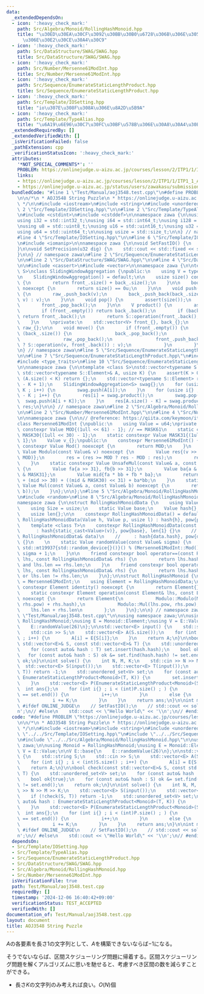 ```yaml
---
data:
  _extendedDependsOn:
  - icon: ':heavy_check_mark:'
    path: Src/Algebra/Monoid/RollingHashMonoid.hpp
    title: "\u30ED\u30EA\u30CF\u3092\u30BB\u30B0\u6728\u306B\u306E\u305B\u308B\u6642\
      \u306E\u30E2\u30CE\u30A4\u30C9"
  - icon: ':heavy_check_mark:'
    path: Src/DataStructure/SWAG/SWAG.hpp
    title: Src/DataStructure/SWAG/SWAG.hpp
  - icon: ':heavy_check_mark:'
    path: Src/Number/Mersenne61ModInt.hpp
    title: Src/Number/Mersenne61ModInt.hpp
  - icon: ':heavy_check_mark:'
    path: Src/Sequence/EnumerateStaticLengthProduct.hpp
    title: Src/Sequence/EnumerateStaticLengthProduct.hpp
  - icon: ':heavy_check_mark:'
    path: Src/Template/IOSetting.hpp
    title: "io\u307E\u308F\u308A\u306E\u8A2D\u5B9A"
  - icon: ':heavy_check_mark:'
    path: Src/Template/TypeAlias.hpp
    title: "\u6A19\u6E96\u30C7\u30FC\u30BF\u578B\u306E\u30A8\u30A4\u30EA\u30A2\u30B9"
  _extendedRequiredBy: []
  _extendedVerifiedWith: []
  _isVerificationFailed: false
  _pathExtension: cpp
  _verificationStatusIcon: ':heavy_check_mark:'
  attributes:
    '*NOT_SPECIAL_COMMENTS*': ''
    PROBLEM: https://onlinejudge.u-aizu.ac.jp/courses/lesson/2/ITP1/1/ITP1_1_A
    links:
    - https://onlinejudge.u-aizu.ac.jp/courses/lesson/2/ITP1/1/ITP1_1_A
    - https://onlinejudge.u-aizu.ac.jp/status/users/zawakasu/submissions/1/3548/judge/9504003/C++17
  bundledCode: "#line 1 \"Test/Manual/aoj3548.test.cpp\"\n#define PROBLEM \"https://onlinejudge.u-aizu.ac.jp/courses/lesson/2/ITP1/1/ITP1_1_A\"\
    \n\n/*\n * AOJ3548 String Puzzle\n * https://onlinejudge.u-aizu.ac.jp/status/users/zawakasu/submissions/1/3548/judge/9504003/C++17\n\
    \ */\n\n#include <iostream>\n#include <string>\n#include <unordered_set>\n\n#line\
    \ 2 \"Src/Template/IOSetting.hpp\"\n\n#line 2 \"Src/Template/TypeAlias.hpp\"\n\
    \n#include <cstdint>\n#include <cstddef>\n\nnamespace zawa {\n\nusing i16 = std::int16_t;\n\
    using i32 = std::int32_t;\nusing i64 = std::int64_t;\nusing i128 = __int128_t;\n\
    \nusing u8 = std::uint8_t;\nusing u16 = std::uint16_t;\nusing u32 = std::uint32_t;\n\
    using u64 = std::uint64_t;\n\nusing usize = std::size_t;\n\n} // namespace zawa\n\
    #line 4 \"Src/Template/IOSetting.hpp\"\n\n#line 6 \"Src/Template/IOSetting.hpp\"\
    \n#include <iomanip>\n\nnamespace zawa {\n\nvoid SetFastIO() {\n    std::cin.tie(nullptr)->sync_with_stdio(false);\n\
    }\n\nvoid SetPrecision(u32 dig) {\n    std::cout << std::fixed << std::setprecision(dig);\n\
    }\n\n} // namespace zawa\n#line 2 \"Src/Sequence/EnumerateStaticLengthProduct.hpp\"\
    \n\n#line 2 \"Src/DataStructure/SWAG/SWAG.hpp\"\n\n#line 4 \"Src/DataStructure/SWAG/SWAG.hpp\"\
    \n\n#include <cassert>\n#include <vector>\n\nnamespace zawa {\n\ntemplate <class\
    \ S>\nclass SlidingWindowAggregation {\npublic:\n    using V = typename S::Element;\n\
    \n    SlidingWindowAggregation() = default;\n\n    usize size() const noexcept\
    \ {\n        return front_.size() + back_.size();\n    }\n\n    bool empty() const\
    \ noexcept {\n        return size() == 0u;\n    }\n\n    void push(const V& v)\
    \ {\n        raw_.push_back(v);\n        back_.push_back(back_.size() ? S::operation(back_.back(),\
    \ v) : v);\n    }\n\n    void pop() {\n        assert(size());\n        move();\n\
    \        front_.pop_back();\n    }\n\n    V product() {\n        assert(size());\n\
    \        if (front_.empty()) return back_.back();\n        if (back_.empty())\
    \ return front_.back();\n        return S::operation(front_.back(), back_.back());\n\
    \    }\n    \nprivate:\n    std::vector<V> front_{}, back_{};\n    std::vector<V>\
    \ raw_{};\n\n    void move() {\n        if (front_.empty()) {\n            while\
    \ (back_.size()) {\n                back_.pop_back();\n                V v{raw_.back()};\n\
    \                raw_.pop_back();\n                front_.push_back(front_.size()\
    \ ? S::operation(v, front_.back()) : v);\n            }\n        }\n    }\n};\n\
    \n} // namespace zawa\n#line 5 \"Src/Sequence/EnumerateStaticLengthProduct.hpp\"\
    \n\n#line 7 \"Src/Sequence/EnumerateStaticLengthProduct.hpp\"\n#include <iterator>\n\
    #include <type_traits>\n#line 10 \"Src/Sequence/EnumerateStaticLengthProduct.hpp\"\
    \n\nnamespace zawa {\n\ntemplate <class S>\nstd::vector<typename S::Element> EnumerateStaticLengthProduct(const\
    \ std::vector<typename S::Element>& A, usize K) {\n    assert(K > 0);\n    if\
    \ (A.size() < K) return {};\n    std::vector<typename S::Element> res(A.size()\
    \ - K + 1);\n    SlidingWindowAggregation<S> swag{};\n    for (usize i{} ; i <\
    \ K ; i++) {\n        swag.push(A[i]);\n    }\n    for (usize i{} ; i < A.size()\
    \ - K ; i++) {\n        res[i] = swag.product();\n        swag.pop();\n      \
    \  swag.push(A[i + K]);\n    }\n    res[A.size() - K] = swag.product();\n    return\
    \ res;\n}\n\n} // namespace zawa\n#line 2 \"Src/Algebra/Monoid/RollingHashMonoid.hpp\"\
    \n\n#line 2 \"Src/Number/Mersenne61ModInt.hpp\"\n\n#line 4 \"Src/Number/Mersenne61ModInt.hpp\"\
    \n\nnamespace zawa {\n\n// @reference: https://qiita.com/keymoon/items/11fac5627672a6d6a9f6\n\
    class Mersenne61ModInt {\npublic:\n    using Value = u64;\nprivate:\n    static\
    \ constexpr Value MOD{(1ull << 61) - 1}; // == MASK61\n    static constexpr Value\
    \ MASK30{(1ull << 30) - 1};\n    static constexpr Value MASK31{(1ull << 31) -\
    \ 1};\n    Value v_{};\npublic:\n    constexpr Mersenne61ModInt() {}\n\n    static\
    \ constexpr Value Mod() noexcept {\n        return MOD;\n    }\n    static constexpr\
    \ Value Modulo(const Value& v) noexcept {\n        Value res{(v >> 61) + (v &\
    \ MOD)};\n        res = (res >= MOD ? res - MOD : res);\n        return res;\n\
    \    }\n    static constexpr Value UnsafeMul(const Value& a, const Value& b) noexcept\
    \ {\n        Value fa{a >> 31}, fb{b >> 31};\n        Value ba{a & MASK31}, bb{b\
    \ & MASK31};\n        Value mid{fa * bb + fb * ba};\n        return Value{2}*fa*fb\
    \ + (mid >> 30) + ((mid & MASK30) << 31) + ba*bb;\n    }\n    static constexpr\
    \ Value Mul(const Value& a, const Value& b) noexcept {\n        return Modulo(UnsafeMul(a,\
    \ b));\n    }\n};\n\n};\n#line 5 \"Src/Algebra/Monoid/RollingHashMonoid.hpp\"\n\
    \n#include <random>\n#line 8 \"Src/Algebra/Monoid/RollingHashMonoid.hpp\"\n\n\
    namespace zawa {\n\nstruct RollingHashMonoidData {\n    using Value = Mersenne61ModInt::Value;\n\
    \    using Size = usize;\n    static Value base;\n    Value hash{}, pow{1};\n\
    \    usize len{};\n\n    constexpr RollingHashMonoidData() = default;\n    constexpr\
    \ RollingHashMonoidData(Value h, Value p, usize l) : hash{h}, pow{p}, len{l} {}\n\
    \    template <class T>\n    constexpr RollingHashMonoidData(const T& v) \n  \
    \      : hash{static_cast<Value>(v)}, pow{base}, len{1} {}\n    // RollingHashMonoidData(const\
    \ RollingHashMonoidData& data)\n    //     : hash{data.hash}, pow{data.pow}, len{data.len}\
    \ {}\n    \n    static Value randomValue(const Value& sigma) {\n        return\
    \ std::mt19937{std::random_device{}()}() % (Mersenne61ModInt::Mod() - sigma) +\
    \ sigma + 1;\n    }\n\n    friend constexpr bool operator==(const RollingHashMonoidData&\
    \ lhs, const RollingHashMonoidData& rhs) {\n        return lhs.hash == rhs.hash\
    \ and lhs.len == rhs.len;\n    }\n    friend constexpr bool operator!=(const RollingHashMonoidData&\
    \ lhs, const RollingHashMonoidData& rhs) {\n        return lhs.hash != rhs.hash\
    \ or lhs.len != rhs.len;\n    }\n};\n\nstruct RollingHashMonoid {\n    using Modulo\
    \ = Mersenne61ModInt;\n    using Element = RollingHashMonoidData;\n    static\
    \ constexpr Element identity() noexcept {\n        return Element{};\n    }\n\
    \    static constexpr Element operation(const Element& lhs, const Element& rhs)\
    \ noexcept {\n        return Element{\n            Modulo::Modulo(Modulo::UnsafeMul(lhs.hash,\
    \ rhs.pow) + rhs.hash),\n            Modulo::Mul(lhs.pow, rhs.pow),\n        \
    \    lhs.len + rhs.len\n        };\n    }\n};\n\n} // namespace zawa\n#line 15\
    \ \"Test/Manual/aoj3548.test.cpp\"\n\nusing namespace zawa;\n\nusing Monoid =\
    \ RollingHashMonoid;\nusing E = Monoid::Element;\nusing V = E::Value;\n\nV E::base{\n\
    \    E::randomValue(26)\n};\n\nstd::vector<E> input() {\n    std::string S;\n\
    \    std::cin >> S;\n    std::vector<E> A(S.size());\n    for (int i{} ; i < (int)S.size()\
    \ ; i++) {\n        A[i] = E{S[i]};\n    }\n    return A;\n}\n\nbool check(const\
    \ std::vector<E>& S, const std::vector<E>& T) {\n    std::unordered_set<V> set;\n\
    \    for (const auto& hash : T) set.insert(hash.hash);\n    bool ok{true};\n \
    \   for (const auto& hash : S) ok &= set.find(hash.hash) != set.end();\n    return\
    \ ok;\n}\n\nint solve() {\n    int N, M, K;\n    std::cin >> N >> M >> K;\n  \
    \  std::vector<E> S(input());\n    std::vector<E> T(input());\n    if (!check(S,\
    \ T)) return -1;\n    std::unordered_set<V> set;\n    for (const auto& hash :\
    \ EnumerateStaticLengthProduct<Monoid>(T, K)) {\n        set.insert(hash.hash);\n\
    \    }\n    std::vector<E> P(EnumerateStaticLengthProduct<Monoid>(S, K));\n  \
    \  int ans{};\n    for (int i{} ; i < (int)P.size() ; ) {\n        if (set.find(P[i].hash)\
    \ == set.end()) {\n            i++;\n        }\n        else {\n            ans++;\n\
    \            i += K;\n        }\n    }\n    return ans;\n}\n\nint main() {\n//\
    \ #ifdef ONLINE_JUDGE\n    // SetFastIO();\n    // std::cout << solve() << '\\\
    n';\n// #else\n    std::cout << \"Hello World\" << '\\n';\n// #endif\n}\n"
  code: "#define PROBLEM \"https://onlinejudge.u-aizu.ac.jp/courses/lesson/2/ITP1/1/ITP1_1_A\"\
    \n\n/*\n * AOJ3548 String Puzzle\n * https://onlinejudge.u-aizu.ac.jp/status/users/zawakasu/submissions/1/3548/judge/9504003/C++17\n\
    \ */\n\n#include <iostream>\n#include <string>\n#include <unordered_set>\n\n#include\
    \ \"../../Src/Template/IOSetting.hpp\"\n#include \"../../Src/Sequence/EnumerateStaticLengthProduct.hpp\"\
    \n#include \"../../Src/Algebra/Monoid/RollingHashMonoid.hpp\"\n\nusing namespace\
    \ zawa;\n\nusing Monoid = RollingHashMonoid;\nusing E = Monoid::Element;\nusing\
    \ V = E::Value;\n\nV E::base{\n    E::randomValue(26)\n};\n\nstd::vector<E> input()\
    \ {\n    std::string S;\n    std::cin >> S;\n    std::vector<E> A(S.size());\n\
    \    for (int i{} ; i < (int)S.size() ; i++) {\n        A[i] = E{S[i]};\n    }\n\
    \    return A;\n}\n\nbool check(const std::vector<E>& S, const std::vector<E>&\
    \ T) {\n    std::unordered_set<V> set;\n    for (const auto& hash : T) set.insert(hash.hash);\n\
    \    bool ok{true};\n    for (const auto& hash : S) ok &= set.find(hash.hash)\
    \ != set.end();\n    return ok;\n}\n\nint solve() {\n    int N, M, K;\n    std::cin\
    \ >> N >> M >> K;\n    std::vector<E> S(input());\n    std::vector<E> T(input());\n\
    \    if (!check(S, T)) return -1;\n    std::unordered_set<V> set;\n    for (const\
    \ auto& hash : EnumerateStaticLengthProduct<Monoid>(T, K)) {\n        set.insert(hash.hash);\n\
    \    }\n    std::vector<E> P(EnumerateStaticLengthProduct<Monoid>(S, K));\n  \
    \  int ans{};\n    for (int i{} ; i < (int)P.size() ; ) {\n        if (set.find(P[i].hash)\
    \ == set.end()) {\n            i++;\n        }\n        else {\n            ans++;\n\
    \            i += K;\n        }\n    }\n    return ans;\n}\n\nint main() {\n//\
    \ #ifdef ONLINE_JUDGE\n    // SetFastIO();\n    // std::cout << solve() << '\\\
    n';\n// #else\n    std::cout << \"Hello World\" << '\\n';\n// #endif\n}\n"
  dependsOn:
  - Src/Template/IOSetting.hpp
  - Src/Template/TypeAlias.hpp
  - Src/Sequence/EnumerateStaticLengthProduct.hpp
  - Src/DataStructure/SWAG/SWAG.hpp
  - Src/Algebra/Monoid/RollingHashMonoid.hpp
  - Src/Number/Mersenne61ModInt.hpp
  isVerificationFile: true
  path: Test/Manual/aoj3548.test.cpp
  requiredBy: []
  timestamp: '2024-12-06 16:40:42+09:00'
  verificationStatus: TEST_ACCEPTED
  verifiedWith: []
documentation_of: Test/Manual/aoj3548.test.cpp
layout: document
title: AOJ3548 String Puzzle
---
```


$A$の各要素を長さ$1$の文字列として、$A$を構築できないならば$-1$になる。

そうでないならば、区間スケジューリング問題に帰着する。区間スケジューリング問題を解くアルゴリズムに思いを馳せると、考慮すべき区間の数を減らすことができる。
- 長さ$K$の文字列のみ考えれば良い。$O(N)$個
